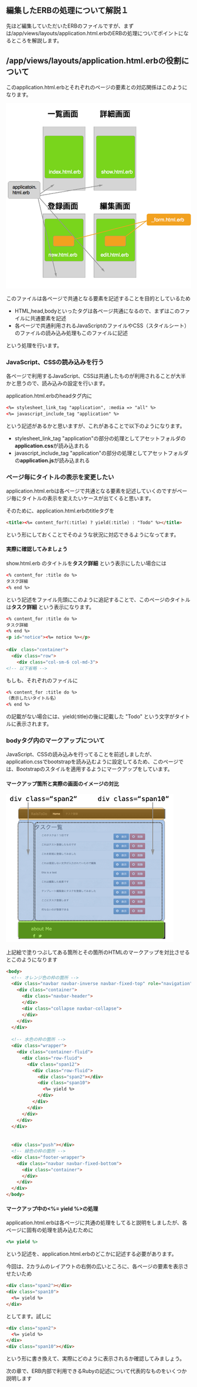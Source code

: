 ## 編集したERBの処理について解説１

先ほど編集していただいたERBのファイルですが、まずは/app/views/layouts/application.html.erbのERBの処理についてポイントになるところを解説します。

## /app/views/layouts/application.html.erbの役割について

このapplication.html.erbとそれぞれのページの要素との対応関係はこのようになります。

![](../image/explainERBStructre.png)


このファイルは各ページで共通となる要素を記述することを目的としているため

- HTML,head,bodyといったタグは各ページ共通になるので、まずはこのファイルに共通要素を記述
- 各ページで共通利用されるJavaScriptのファイルやCSS（スタイルシート）のファイルの読み込み処理もこのファイルに記述

という処理を行います。

### JavaScript、CSSの読み込みを行う

各ページで利用するJavaScript、CSSは共通したものが利用されることが大半かと思うので、読み込みの設定を行います。

application.html.erbのheadタグ内に

```html
<%= stylesheet_link_tag "application", :media => "all" %>
<%= javascript_include_tag "application" %>
```

という記述があるかと思いますが、これがあることで以下のようになります。

- stylesheet_link_tag "application"の部分の処理としてアセットフォルダの**application.css**が読み込まれる
- javascript_include_tag "application"の部分の処理としてアセットフォルダの**application.js**が読み込まれる



### ページ毎にタイトルの表示を変更したい

application.html.erbは各ページで共通となる要素を記述していくのですがページ毎にタイトルの表示を変えたいケースが出てくると思います。

そのために、application.html.erbのtitleタグを

```html
<title><%= content_for?(:title) ? yield(:title) : "Todo" %></title>
```

という形にしておくことでそのような状況に対応できるようになってます。

#### 実際に確認してみましょう

show.html.erb のタイトルを**タスク詳細** という表示にしたい場合には

```html
<% content_for :title do %>
タスク詳細
<% end %>
```

という記述をファイル先頭にこのように追記することで、このページのタイトルは**タスク詳細** という表示になります。

```html
<% content_for :title do %>
タスク詳細
<% end %>
<p id="notice"><%= notice %></p>

<div　class="container">
  <div class="row">
    <div class="col-sm-6 col-md-3">
<!-- 以下省略 -->
```

もしも、それぞれのファイルに

```html
<% content_for :title do %>
（表示したいタイトル名）
<% end %>
```

の記載がない場合には、yield(:title)の後に記載した "Todo" という文字がタイトルに表示されます。

### bodyタグ内のマークアップについて

JavaScript、CSSの読み込みを行ってることを前述しましたが、application.cssでbootstrapを読み込むように設定してるため、このページでは、Bootstrapのスタイルを適用するようにマークアップをしています。

#### マークアップ箇所と実際の画面のイメージの対比


![](../image/explain_markup.png)

上記絵で塗りつぶしてある箇所とその箇所のHTMLのマークアップを対比させるとこのようになります
    

```html
<body>
  <!-- オレンジ色の枠の箇所 -->
  <div class="navbar navbar-inverse navbar-fixed-top" role="navigation">
    <div class="container">
      <div class="navbar-header">
      </div>
      <div class="collapse navbar-collapse">
      </div>
    </div>
  </div>

  <!-- 水色の枠の箇所 -->
  <div class="wrapper">
    <div class="container-fluid">
      <div class="row-fluid">
        <div class="span12">
          <div class="row-fluid">
            <div class="span2"></div>
            <div class="span10">
              <%= yield %>
            </div>            
          </div>
        </div>
      </div>
    </div>
  </div>
  

  <div class="push"></div>
  <!-- 緑色の枠の箇所 -->    
  <div class="footer-wrapper">
    <div class="navbar navbar-fixed-bottom">
      <div class="container">
      </div>
    </div>
  </div>
</body>
```  

#### マークアップ中の<%= yield %>の処理

application.html.erbは各ページに共通の処理をしてると説明をしましたが、各ページに固有の処理を読み込むために

```ruby
<%= yield %>
```

という記述を、application.html.erbのどこかに記述する必要があります。

今回は、2カラムのレイアウトの右側の広いところに、各ページの要素を表示させたいため

```html
<div class="span2"></div>
<div class="span10">
  <%= yield %>
</div>
```

としてます。試しに

```html
<div class="span2">
  <%= yield %>
</div>
<div class="span10"></div>
```

という形に書き換えて、実際にどのように表示されるか確認してみましょう。


次の章で、ERB内部で利用できるRubyの記述について代表的なものをいくつか説明します
